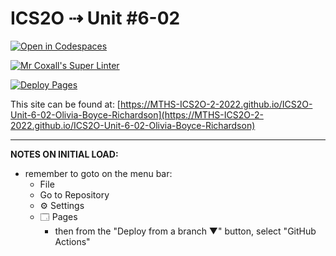 # ICS2O ⇢ Unit #6-02

[![Open in Codespaces](https://classroom.github.com/assets/launch-codespace-7f7980b617ed060a017424585567c406b6ee15c891e84e1186181d67ecf80aa0.svg)](https://classroom.github.com/open-in-codespaces?assignment_repo_id=11236324)

[![Mr Coxall's Super Linter](https://github.com/MTHS-ICS2O-2-2022/ICS2O-Unit-6-02-Olivia-Boyce-Richardson/workflows/Mr%20Coxall's%20Super%20Linter/badge.svg)](https://github.com/MTHS-ICS2O-2-2022/ICS2O-Unit-6-02-Olivia-Boyce-Richardson/actions)

[![Deploy Pages](https://github.com/MTHS-ICS2O-2-2022/ICS2O-Unit-6-02-Olivia-Boyce-Richardson/workflows/Deploy%20Pages/badge.svg)](https://github.com/MTHS-ICS2O-2-2022/ICS2O-Unit-6-02-Olivia-Boyce-Richardson/actions)

This site can be found at: [https://MTHS-ICS2O-2-2022.github.io/ICS2O-Unit-6-02-Olivia-Boyce-Richardson](https://MTHS-ICS2O-2-2022.github.io/ICS2O-Unit-6-02-Olivia-Boyce-Richardson)

---

**NOTES ON INITIAL LOAD:**
- remember to goto on the menu bar:
  - File
  - Go to Repository
  - ⚙ Settings
  - 🗔 Pages
    - then from the "Deploy from a branch ▼" button, select "GitHub Actions"

